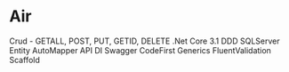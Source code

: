 # Air 

Crud  - GETALL, POST, PUT, GETID, DELETE
.Net Core 3.1
DDD
SQLServer
Entity
AutoMapper
API
DI
Swagger
CodeFirst
Generics
FluentValidation
Scaffold

